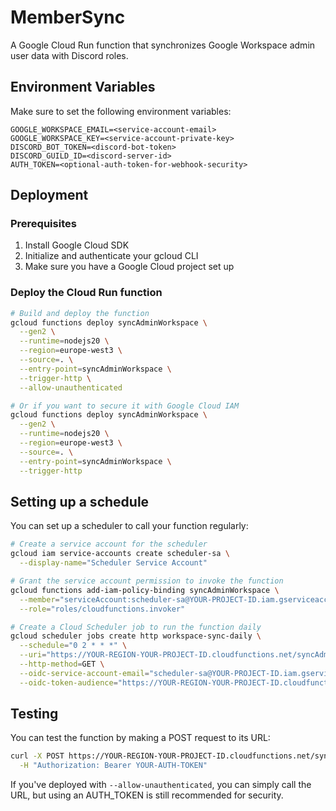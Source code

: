 # MemberSync

A Google Cloud Run function that synchronizes Google Workspace admin user data with Discord roles.

## Environment Variables

Make sure to set the following environment variables:

```
GOOGLE_WORKSPACE_EMAIL=<service-account-email>
GOOGLE_WORKSPACE_KEY=<service-account-private-key>
DISCORD_BOT_TOKEN=<discord-bot-token>
DISCORD_GUILD_ID=<discord-server-id>
AUTH_TOKEN=<optional-auth-token-for-webhook-security>
```

## Deployment

### Prerequisites

1. Install Google Cloud SDK
2. Initialize and authenticate your gcloud CLI
3. Make sure you have a Google Cloud project set up

### Deploy the Cloud Run function

```bash
# Build and deploy the function
gcloud functions deploy syncAdminWorkspace \
  --gen2 \
  --runtime=nodejs20 \
  --region=europe-west3 \
  --source=. \
  --entry-point=syncAdminWorkspace \
  --trigger-http \
  --allow-unauthenticated

# Or if you want to secure it with Google Cloud IAM
gcloud functions deploy syncAdminWorkspace \
  --gen2 \
  --runtime=nodejs20 \
  --region=europe-west3 \
  --source=. \
  --entry-point=syncAdminWorkspace \
  --trigger-http
```

## Setting up a schedule

You can set up a scheduler to call your function regularly:

```bash
# Create a service account for the scheduler
gcloud iam service-accounts create scheduler-sa \
  --display-name="Scheduler Service Account"

# Grant the service account permission to invoke the function
gcloud functions add-iam-policy-binding syncAdminWorkspace \
  --member="serviceAccount:scheduler-sa@YOUR-PROJECT-ID.iam.gserviceaccount.com" \
  --role="roles/cloudfunctions.invoker"

# Create a Cloud Scheduler job to run the function daily
gcloud scheduler jobs create http workspace-sync-daily \
  --schedule="0 2 * * *" \
  --uri="https://YOUR-REGION-YOUR-PROJECT-ID.cloudfunctions.net/syncAdminWorkspace" \
  --http-method=GET \
  --oidc-service-account-email="scheduler-sa@YOUR-PROJECT-ID.iam.gserviceaccount.com" \
  --oidc-token-audience="https://YOUR-REGION-YOUR-PROJECT-ID.cloudfunctions.net/syncAdminWorkspace"
```

## Testing

You can test the function by making a POST request to its URL:

```bash
curl -X POST https://YOUR-REGION-YOUR-PROJECT-ID.cloudfunctions.net/syncAdminWorkspace \
  -H "Authorization: Bearer YOUR-AUTH-TOKEN"
```

If you've deployed with `--allow-unauthenticated`, you can simply call the URL, but using an AUTH_TOKEN is still recommended for security. 